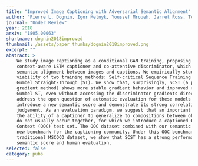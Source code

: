 ```yaml
---
title: "Improved Image Captioning with Adversarial Semantic Alignment"
author: "Pierre L. Dognin, Igor Melnyk, Youssef Mroueh, Jarret Ross, Tom Sercu"
journal: "Under Review"
year: 2018
arxiv: "1805.00063"
shortname: dognin2018improved
thumbnail: /assets/paper_thumbs/dognin2018improved.png
excerpt: ""
abstract: >
    We study image captioning as a conditional GAN training, proposing both a
    context-aware LSTM captioner and co-attentive discriminator, which enforces
    semantic alignment between images and captions. We empirically study the
    viability of two training methods: Self-critical Sequence Training (SCST) and
    Gumbel Straight-Through (ST). We show that, surprisingly, SCST (a policy
    gradient method) shows more stable gradient behavior and improved results over
    Gumbel ST, even without accessing the discriminator gradients directly. We also
    address the open question of automatic evaluation for these models and
    introduce a new semantic score and demonstrate its strong correlation to human
    judgement. As an evaluation paradigm, we suggest that an important criterion is
    the ability of a captioner to generalize to compositions between objects that
    do not usually occur together, for which we introduce a captioned Out of
    Context (OOC) test set. The OOC dataset combined with our semantic score is a
    new benchmark for the captioning community. Under this OOC benchmark, and the
    traditional MSCOCO dataset, we show that SCST has a strong performance in both
    semantic score and human evaluation.
selected: false
category: pubs
---
```

